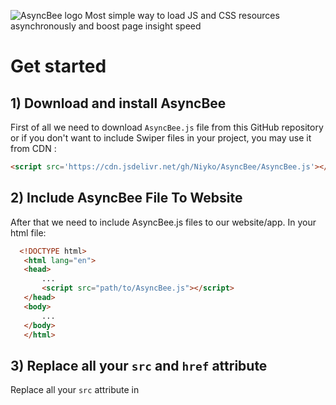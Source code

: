 ![AsyncBee logo](https://i.imgur.com/vu55wrS.png)
Most simple way to load JS and CSS resources asynchronously and boost page insight speed

# Get started
## 1) Download and install AsyncBee
First of all we need to download `AsyncBee.js` file from this GitHub repository or if you don't want to include Swiper files in your project, you may use it from CDN :
`````Html
<script src='https://cdn.jsdelivr.net/gh/Niyko/AsyncBee/AsyncBee.js'></script>`
`````
## 2) Include AsyncBee File To Website
After that we need to include AsyncBee.js files to our website/app. In your html file:
`````Html
  <!DOCTYPE html>
   <html lang="en">
   <head>
       ...
       <script src="path/to/AsyncBee.js"></script>
   </head>
   <body>
       ...
   </body>
   </html>
`````
## 3) Replace all your `src` and `href` attribute
Replace all your `src` attribute in <script> tag with `asyncbee` and replace the `href` attribute in <link> tag with `asyncbee` for example if your website contains script tags like this:
`````Html
  <script src='path/to/main.js'></script>
  <script src='path/to/bootstrap.js'></script>
`````
   replace the `src` attribute with the `asyncbee` atttribute like given below
`````Html
  <script asyncbee='path/to/main.js'></script>
  <script asyncbee='path/to/bootstrap.js'></script>
`````
## 4) Initialize AsyncBee
Finally, we need to initialize AsyncBee in JS, To initilize add this below code in the inline script or in script file that is included in the very end of body (right before closing </body> tag):
`````Javascript
var myAsyncBee = new myAsyncBee();
`````
# Options
All the options aviablabe in the myAsyncBee() funtion are given below and an example of its usage is also given below.

| Option | Description | Example Value |
| --- | --- | --- |
| loadingcolor | color of the loading spinner | #ff0000 or rgb(255,0,0) |
| loadingbgcolor | color of the loading background | #ff0000 or rgb(255,0,0) |
| loading | disable the default loading screen | true or false |
| ondone | is a callback and called when finished loading all resources | function (){ alert("all loaded"); } |

`````Javascript
myasyncbee = new asyncBee({
    loadingcolor: '#000000',
    loadingbgcolor: 'rgb(255, 181, 46)',
    ondone: function (){ 
        //alert("hello");
    }
});
`````
# License
PHPGit is licensed under the [GNU GENERAL PUBLIC LICENSE](https://github.com/Niyko/AsyncBee/blob/master/LICENSE).

